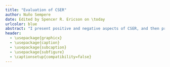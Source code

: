 ```yaml
---
title: "Evaluation of CSER"
author: Nuño Sempere
date: Edited by Spencer R. Ericson on \today
urlcolor: blue
abstract: "I present positive and negative aspects of CSER, and then present a synthesis of CSER as an opportunity for impact. I model its impact and apply a threshold model. I discuss modelling choices and caveats, and conclude with two recommendations: seek to reduce funging within CSER, and then make a restricted donation."
header:
  - \usepackage{graphicx}
  - \usepackage{caption}
  - \usepackage{subcaption} 
  - \usepackage{subfigure}
  - \captionsetup{compatibility=false}
---
```


